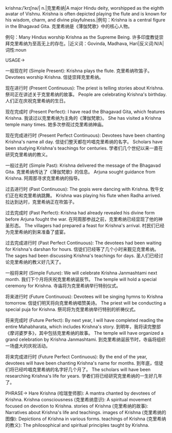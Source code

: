 krishna:/ˈkrɪʃnə/| n.|克里希纳|A major Hindu deity, worshipped as the eighth avatar of Vishnu.  Krishna is often depicted playing the flute and is known for his wisdom, charm, and divine playfulness.|例句：Krishna is a central figure in the Bhagavad Gita.  克里希纳是《薄伽梵歌》中的核心人物。

例句：Many Hindus worship Krishna as the Supreme Being. 许多印度教徒崇拜克里希纳为至高无上的存在。|近义词：Govinda, Madhava, Hari|反义词:N/A|词性:noun


USAGE->

一般现在时 (Simple Present):
Krishna plays the flute. 克里希纳吹笛子。
Devotees worship Krishna. 信徒崇拜克里希纳。

现在进行时 (Present Continuous):
The priest is telling stories about Krishna. 祭司正在讲述关于克里希纳的故事。
People are celebrating Krishna's birthday. 人们正在庆祝克里希纳的生日。

现在完成时 (Present Perfect):
I have read the Bhagavad Gita, which features Krishna. 我读过以克里希纳为主角的《薄伽梵歌》。
She has visited a Krishna temple many times. 她多次参观过克里希纳神庙。

现在完成进行时 (Present Perfect Continuous):
Devotees have been chanting Krishna's name all day. 信徒们整天都在吟唱克里希纳的名字。
Scholars have been studying Krishna's teachings for centuries. 学者们几个世纪以来一直在研究克里希纳的教义。

一般过去时 (Simple Past):
Krishna delivered the message of the Bhagavad Gita. 克里希纳传达了《薄伽梵歌》的信息。
Arjuna sought guidance from Krishna. 阿周那寻求克里希纳的指导。

过去进行时 (Past Continuous):
The gopis were dancing with Krishna. 牧牛女们正在和克里希纳跳舞。
Krishna was playing his flute when Radha arrived. 拉达到达时，克里希纳正在吹笛子。

过去完成时 (Past Perfect):
Krishna had already revealed his divine form before Arjuna fought the war. 在阿周那参战之前，克里希纳已经显现了他的神圣形态。
The villagers had prepared a feast for Krishna's arrival. 村民们已经为克里希纳的到来准备了盛宴。


过去完成进行时 (Past Perfect Continuous):
The devotees had been waiting for Krishna's darshan for hours. 信徒们已经等了几个小时来觐见克里希纳。
The sages had been discussing Krishna's teachings for days. 圣人们已经讨论克里希纳的教义好几天了。

一般将来时 (Simple Future):
We will celebrate Krishna Janmashtami next month. 我们下个月将庆祝克里希纳诞辰节。
The temple will hold a special ceremony for Krishna. 寺庙将为克里希纳举行特别仪式。

将来进行时 (Future Continuous):
Devotees will be singing hymns to Krishna tomorrow. 信徒们明天将向克里希纳唱赞美诗。
The priest will be conducting a special puja for Krishna. 祭司将为克里希纳举行特别的祈祷仪式。


将来完成时 (Future Perfect):
By next year, I will have completed reading the entire Mahabharata, which includes Krishna's story. 到明年，我将读完整部《摩诃婆罗多》，其中包括克里希纳的故事。
The temple will have organized a grand celebration by Krishna Janmashtami. 到克里希纳诞辰节时，寺庙将组织一场盛大的庆祝活动。


将来完成进行时 (Future Perfect Continuous):
By the end of the year, devotees will have been chanting Krishna's name for months. 到年底，信徒们将已经吟唱克里希纳的名字好几个月了。
The scholars will have been researching Krishna's life for years. 学者们将已经研究克里希纳的一生好几年了。

PHRASE->
Hare Krishna (哈瑞奎师那): A mantra chanted by devotees of Krishna.
Krishna consciousness (克里希纳意识): A spiritual movement focused on devotion to Krishna.
stories of Krishna (克里希纳的故事): Narratives about Krishna's life and teachings.
images of Krishna (克里希纳的图像): Depictions of Krishna in various forms.
teachings of Krishna (克里希纳的教义): The philosophical and spiritual principles taught by Krishna.
